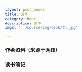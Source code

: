 ```yaml
---
layout: post_books
title: 芳华
category: book
description: 芳华
imgs: '../source/img/book/fh.jpg'

---
```

### 作者资料（来源于网络）


### 读书笔记
 